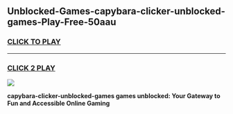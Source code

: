 
## Unblocked-Games-capybara-clicker-unblocked-games-Play-Free-50aau
<h3>
<a href="https://premium76.site?title=capybara-clicker-unblocked-games&ref=23A">CLICK TO PLAY</a></h3>
<hr>

<h3>
<a href="https://premium76.site?title=capybara-clicker-unblocked-games&ref=23A">CLICK 2 PLAY</a>
  
</h3>

<a href="https://premium76.site?title=capybara-clicker-unblocked-games&ref=23A"><img src="https://clearcache.store/games.png"></a>


**capybara-clicker-unblocked-games games unblocked: Your Gateway to Fun and Accessible Online Gaming**
